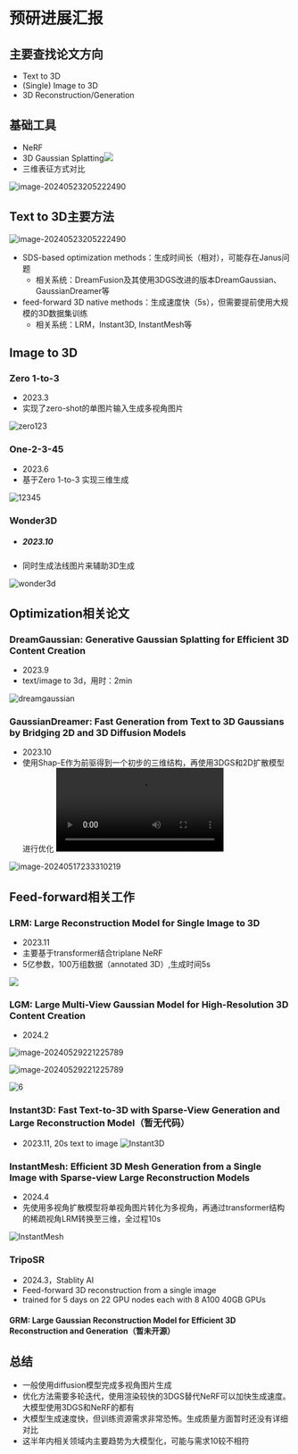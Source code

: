 # 预研进展汇报

## 主要查找论文方向

- Text to 3D
- (Single) Image to 3D
- 3D Reconstruction/Generation

## 基础工具

- NeRF
- 3D Gaussian Splatting![](./imgs/3dgs.png)
- 三维表征方式对比

![image-20240523205222490](./imgs/image-20240523205222490.png)



## Text to 3D主要方法

![image-20240523205222490](./imgs/methods.png)

- SDS-based optimization methods：生成时间长（相对），可能存在Janus问题
  - 相关系统：DreamFusion及其使用3DGS改进的版本DreamGaussian、GaussianDreamer等
- feed-forward 3D native methods：生成速度快（5s），但需要提前使用大规模的3D数据集训练
  - 相关系统：LRM，Instant3D, InstantMesh等

## Image to 3D

### Zero 1-to-3

- 2023.3
- 实现了zero-shot的单图片输入生成多视角图片

![zero123](./imgs/zero123.png)

### One-2-3-45

- 2023.6
- 基于Zero 1-to-3 实现三维生成

![12345](./imgs/12345.png)

### Wonder3D

- ##### 2023.10
- 同时生成法线图片来辅助3D生成

![wonder3d](./imgs/wonder3d.png)

## Optimization相关论文

### DreamGaussian: Generative Gaussian Splatting for Efficient 3D Content Creation

- 2023.9
- text/image to 3d，用时：2min

![dreamgaussian](./imgs/dreamgaussian.png)

### GaussianDreamer: Fast Generation from Text to 3D Gaussians by Bridging 2D and 3D Diffusion Models

- 2023.10
- 使用Shap-E作为前驱得到一个初步的三维结构，再使用3DGS和2D扩散模型进行优化
<video src="./imgs/it1200-test.mp4"></video>

![image-20240517233310219](./imgs/image-20240517233310219.png)

## Feed-forward相关工作

### LRM: Large Reconstruction Model for Single Image to 3D

- 2023.11
- 主要基于transformer结合triplane NeRF
- 5亿参数，100万组数据（annotated 3D）,生成时间5s

![](./imgs/lrm.png)

### LGM: Large Multi-View Gaussian Model for High-Resolution 3D Content Creation

  - 2024.2

![image-20240529221225789](./imgs/lgm0.png)

![image-20240529221225789](./imgs/lgm.png)

![6](./imgs/lgm_test.png)



### Instant3D: Fast Text-to-3D with Sparse-View Generation and Large Reconstruction Model（暂无代码）

- 2023.11, 20s text to image
  ![Instant3D](./imgs/i3d.png)

### InstantMesh: Efficient 3D Mesh Generation from a Single Image with Sparse-view Large Reconstruction Models

- 2024.4
- 先使用多视角扩散模型将单视角图片转化为多视角，再通过transformer结构的稀疏视角LRM转换至三维，全过程10s

![InstantMesh](./imgs/InstantMesh.png)


### TripoSR
  - 2024.3，Stablity AI
  - Feed-forward 3D reconstruction from a single image
  - trained for 5 days on 22 GPU nodes each with 8 A100 40GB GPUs



#### GRM: Large Gaussian Reconstruction Model for Efficient 3D Reconstruction and Generation（暂未开源）

## 总结

- 一般使用diffusion模型完成多视角图片生成
- 优化方法需要多轮迭代，使用渲染较快的3DGS替代NeRF可以加快生成速度。大模型使用3DGS和NeRF的都有
- 大模型生成速度快，但训练资源需求非常恐怖。生成质量方面暂时还没有详细对比
- 这半年内相关领域内主要趋势为大模型化，可能与需求10较不相符
